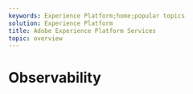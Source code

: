 ```yaml
---
keywords: Experience Platform;home;popular topics
solution: Experience Platform
title: Adobe Experience Platform Services
topic: overview
---
```


# Observability